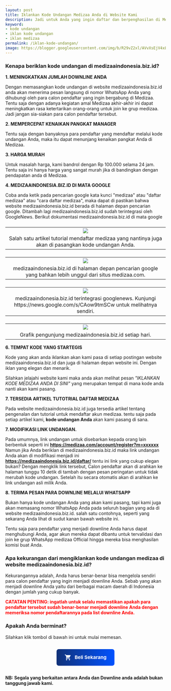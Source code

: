 ```yaml
---
layout: post
title: Iklankan Kode Undangan Medizaa Anda di Website Kami 
description: Jadi untuk Anda yang ingin daftar dan berpenghasilan di Medizaa, bisa simak langkah-langkah berikut ini 1. Silahkan menuju ke halaman registrasi (KLIK DISINI) 2. Masukan Nomor HP yang memiliki whatsapp yang aktif.
keyword: 
- kode undangan
- iklan kode undangan
- iklan medizaa
permalink: /iklan-kode-undangan/
image: https://blogger.googleusercontent.com/img/b/R29vZ2xl/AVvXsEjV4xL5N1Oxq1i55UyXfhd7eear_aBNFmJGN-kJH94yklQWTPz_hCmxiQJCsxGrkpWRChAuq0YYNMxLJUznz8PH5z0k8rJpcd1rHUbR5UvVqHue6f79qzs9gHw8E85azPWr4Pe3hQowXJo9t9vCVt1Xnp6V5OMOGHdg0_Kn6Bv_pC_M_JUoFia420AddFM/s1282/Picsart_23-06-27_20-17-18-427.jpg
---
```

<h3 style="text-align: left;">Kenapa beriklan kode undangan di medizaaindonesia.biz.id?</h3><p><b>1. MENINGKATKAN JUMLAH DOWNLINE ANDA</b></p><p>Dengan memasangkan kode undangan di website medizaaindonesia.biz.id anda akan menerima pesan langsung di nomor WhatsApp Anda yang dihubungi oleh para calon pendaftar yang ingin bergabung di Medizaa. Tentu saja dengan adanya kegiatan amal Medizaa akhir-akhir ini dapat meningkatkan rasa ketertarikan orang-orang untuk join ke grup medizaa. Jadi jangan sia-siakan para calon pendaftar tersebut.</p><p><b>2. MEMPERCEPAT KENAIKAN PANGKAT MANAGER</b></p><p>Tentu saja dengan banyaknya para pendaftar yang mendaftar melalui kode undangan Anda, maka itu dapat menunjang kenaikan pangkat Anda di Medizaa.</p><p><b>3. HARGA MURAH</b></p><p>Untuk masalah harga, kami bandrol dengan Rp 100.000 selama 24 jam. Tentu saja ini hanya harga yang sangat murah jika di bandingkan dengan pendapatan anda di Medizaa.</p><p><b>4. MEDIZAAINDONESIA.BIZ.ID DI MATA GOOGLE</b></p><p>Coba anda ketik pada pencarian google kata kunci "medizaa" atau "daftar medizaa" atau "cara daftar medizaa", maka dapat di pastikan bahwa website medizaaindonesia.biz.id berada di halaman depan pencarian google. Ditambah lagi medizaaindonesia.biz.id sudah terintegrasi oleh GoogleNews.  Berikut dokumentasi medizaaindonesia.biz.id di mata google</p><p></p>

<table style="display: block;"><tbody style="display: inline-table; width: 100%;"><tr><td style="text-align: center;"><a href="https://blogger.googleusercontent.com/img/b/R29vZ2xl/AVvXsEheIero5P2RzGFr541vz4w6nLUZ9HMD6sTTlSmt3-e2LSnPrWv1-aRJjcgDr27q4aZ5MeT4uq3j4srFWzc9JqPo-a8UPz8h5U47T8KcniP0V33-mvbWAQn2St__Fl9FCjKnSt8MGDKvDesjnc8ypgFR5_LWDqmC_gXtetNpiF0fwZNzrVREj-vSLkGIOqE/s1331/Screenshot_2023-07-06-06-43-57-55_4641ebc0df1485bf6b47ebd018b5ee76.jpg" rel="noopener noreferrer" target="_blank"><img src="https://blogger.googleusercontent.com/img/b/R29vZ2xl/AVvXsEheIero5P2RzGFr541vz4w6nLUZ9HMD6sTTlSmt3-e2LSnPrWv1-aRJjcgDr27q4aZ5MeT4uq3j4srFWzc9JqPo-a8UPz8h5U47T8KcniP0V33-mvbWAQn2St__Fl9FCjKnSt8MGDKvDesjnc8ypgFR5_LWDqmC_gXtetNpiF0fwZNzrVREj-vSLkGIOqE/s240/Screenshot_2023-07-06-06-43-57-55_4641ebc0df1485bf6b47ebd018b5ee76.jpg" /></a></td></tr><tr><td style="text-align: center;">Salah satu artikel tutorial mendaftar medizaa yang nantinya juga akan di pasangkan kode undangan Anda.</td></tr></tbody></table>

<table style="display: block;"><tbody style="display: inline-table; width: 100%;"><tr><td style="text-align: center;"><a href="https://blogger.googleusercontent.com/img/b/R29vZ2xl/AVvXsEjyEzwh9zWKDcUxWJ8KDNYBGsvL7frdcptcusB5laI0Yzx-nPHsMIMiGODV8NHMHeIMzfqd7Pn1PQ0pADhj1gdfs4528i99FVNJXVy3Lk9LfZ7fVhoFfyOHVh-XTr89J8H9RuB2GuNFFAICVisgsRZA9K-QPjlR8VkNLRsQGeUMIze-BW4IVGxkPFH55SI/s1324/Screenshot_2023-07-06-06-44-15-48_4641ebc0df1485bf6b47ebd018b5ee76.jpg" rel="noopener noreferrer" target="_blank"><img src="https://blogger.googleusercontent.com/img/b/R29vZ2xl/AVvXsEjyEzwh9zWKDcUxWJ8KDNYBGsvL7frdcptcusB5laI0Yzx-nPHsMIMiGODV8NHMHeIMzfqd7Pn1PQ0pADhj1gdfs4528i99FVNJXVy3Lk9LfZ7fVhoFfyOHVh-XTr89J8H9RuB2GuNFFAICVisgsRZA9K-QPjlR8VkNLRsQGeUMIze-BW4IVGxkPFH55SI/s240/Screenshot_2023-07-06-06-44-15-48_4641ebc0df1485bf6b47ebd018b5ee76.jpg" /></a></td></tr><tr><td style="text-align: center;">medizaaindonesia.biz.id di halaman depan pencarian google yang bahkan lebih unggul dari situs medizaa.com.</td></tr></tbody></table>

<table style="display: block;"><tbody style="display: inline-table; width: 100%;"><tr><td style="text-align: center;"><a href="https://blogger.googleusercontent.com/img/b/R29vZ2xl/AVvXsEjPnwv1Wk0Ll4CKSBD0UulsHwNsISk5pBCLRTvq9anHku1gxA5ZRNZVrFfvGDUZmABVP26PoZ6f8qq5EYaFAfxNV-ybHsnu-wQxXgYeNnDMND6GBSjx7e4LtSptx0fcRgkJ6KMKPKGF-Y61jGw-aMRo4txXiVdSEruDwGkI27EgxlHBqyFal29tCLEFYik/s2401/Screenshot_2023-07-06-06-39-51-53_4d38fce200f96aeac5e860e739312e76.jpg" rel="noopener noreferrer" target="_blank"><img src="https://blogger.googleusercontent.com/img/b/R29vZ2xl/AVvXsEjPnwv1Wk0Ll4CKSBD0UulsHwNsISk5pBCLRTvq9anHku1gxA5ZRNZVrFfvGDUZmABVP26PoZ6f8qq5EYaFAfxNV-ybHsnu-wQxXgYeNnDMND6GBSjx7e4LtSptx0fcRgkJ6KMKPKGF-Y61jGw-aMRo4txXiVdSEruDwGkI27EgxlHBqyFal29tCLEFYik/s240/Screenshot_2023-07-06-06-39-51-53_4d38fce200f96aeac5e860e739312e76.jpg" /></a></td></tr><tr><td style="text-align: center;">medizaaindonesia.biz.id terintegrasi googlenews. Kunjungi https://news.google.com/s/CAow9tmSCw untuk melihatnya sendiri.</td></tr></tbody></table>

<table style="display: block;"><tbody style="display: inline-table; width: 100%;"><tr><td style="text-align: center;"><a href="https://blogger.googleusercontent.com/img/b/R29vZ2xl/AVvXsEheXYsqvk1fDFINbfVSaIxOGnFKQVNdsSurvMwo56jMC0d3Khle_K1kPdRv_BrCADruOgNjGtqdrG5ypdGFN-Mgrwkto_w2Oo_HnNiDlaLyL5uoJOLcMazwDr0g7IHB43w6JItb_8tmwYH8qM3dEgbfLLNEeX9FGFpR01GzuxAswxycM7HunlJbFIgWezc/s16000/Screenshot_2023-07-06-06-39-23-33_4d38fce200f96aeac5e860e739312e76.jpg" rel="noopener noreferrer" target="_blank"><img src="https://blogger.googleusercontent.com/img/b/R29vZ2xl/AVvXsEheXYsqvk1fDFINbfVSaIxOGnFKQVNdsSurvMwo56jMC0d3Khle_K1kPdRv_BrCADruOgNjGtqdrG5ypdGFN-Mgrwkto_w2Oo_HnNiDlaLyL5uoJOLcMazwDr0g7IHB43w6JItb_8tmwYH8qM3dEgbfLLNEeX9FGFpR01GzuxAswxycM7HunlJbFIgWezc/s240/Screenshot_2023-07-06-06-39-23-33_4d38fce200f96aeac5e860e739312e76.jpg" /></a></td></tr><tr><td style="text-align: center;">Grafik pengunjung medizaaindonesia.biz.id setiap hari.</td></tr></tbody></table>

<p><b>6. TEMPAT KODE YANG STARTEGIS</b></p><p>Kode yang akan anda iklankan akan kami pasa di setiap postingan website medizaaindonesia.biz.id dan juga di halaman depan website ini. Dengan iklan yang elegan dan menarik.&nbsp;</p><p>Silahkan jelajahi website kami maka anda akan melihat pesan <i>"IKLANKAN KODE MEDIZAA ANDA DI SINI"</i> yang merupakan tempat di mana kode anda nanti akan kami pasang.&nbsp;</p><p><b>7. TERSEDIA ARTIKEL TUTOTRIAL DAFTAR MEDIZAA</b></p><p>Pada website medizaaindonesia.biz.id juga tersedia artikel tentang pengenalan dan tutorial untuk mendaftar akun medizaa. tentu saja pada setiap artikel kami, <b>kode undangan Anda </b>akan kami pasang di sana.</p><p><b>7. MODIFIKASI LINK UNDANGAN.</b></p><p>Pada umumnya, link undangan untuk disebarkan kepada orang lain berbentuk seperti ini <b><a href="https://medizaa.com/account/register?m=xxxxxx">https://medizaa.com/account/register?m=xxxxxx</a></b> Namun jika Anda beriklan di medizaaindonesia.biz.id maka link undangan Anda akan di modifikasi menjadi ini <b><a href="https://medizaaindonesia.biz.id/daftar/">https://medizaaindonesia.biz.id/daftar/</a></b> tentu ini link yang cukup elegan bukan? Dengan mengklik link tersebut, Calon pendaftar akan di arahkan ke halaman tunggu 10 detik di tambah dengan pesan peringatan untuk tidak merubah kode undangan. Setelah itu secara otomatis akan di arahkan ke link undangan asli milik Anda.</p><p><b>8. TERIMA PESAN PARA DOWNLINE MELALUI WHATSAPP</b></p><p>Bukan hanya kode undangan Anda yang akan kami pasang, tapi kami juga akan memasang nomor WhatsApp Anda pada seluruh bagian yang ada di website medizaaindonesia.biz.id. salah satu contohnya, seperti yang sekarang Anda lihat di sudut kanan bawah website ini.&nbsp;</p><p>Tentu saja para pendaftar yang menjadi downline Anda harus dapat menghubungi Anda, agar akun mereka dapat dibantu untuk tervalidasi dan join ke grup WhatsApp medizaa Official hingga mereka bisa menghasilan komisi buat Anda.&nbsp;&nbsp;</p><h3 style="text-align: left;">Apa kekurangan dari mengiklankan kode undangan medizaa di website medizaaindonesia.biz.id?&nbsp;</h3><p>Kekurangannya adalah, Anda harus benar-benar bisa mengelola sendiri para calon pendaftar yang ingin menjadi downline Anda. Sebab yang akan menjadi downline Anda yaitu dari berbagai macam daerah di Indonesia dengan jumlah yang cukup banyak.&nbsp;</p><p><b><span style="color: red;">CATATAN PENTING: ingatlah untuk selalu memastikan apakah para pendaftar tersebut sudah benar-benar menjadi downline Anda dengan memeriksa nomor pendaftarannya pada list downline Anda.</span></b>&nbsp;</p><h3 style="text-align: left;">Apakah Anda berminat?</h3><p>Silahkan klik tombol di bawah ini untuk mulai memesan.&nbsp;</p><style>
/* Formulir whatsapp by PesanIklan code */
.PesanIklan-form-wa{position:fixed;display:none;top:0;left:0;right:0;bottom:0;background:rgba(255,255,255,0.69);z-index:999}.form-container{width:calc(100% - 20px);max-width:500px;background:#fff;box-shadow:0 10px 35px 2px rgba(61,61,61,.3);padding:30px;box-sizing:border-box;border-radius:10px;margin:2% auto;overflow:hidden}.PesanIklan-form-wa.aktif{display:block}.harganya{font-size:10px!important;color:#103178!important;font-weight:bold!important;}
.PesanIklan-form-header{background:linear-gradient(to right, #103178,#0152ff);color:#fff;font-weight:700;padding:15px 20px;border-radius:10px;margin:0 0 30px}
span.input-title{border-left:4px solid  #103178;padding:0 15px;font-size:.9rem;display:block}.PesanIklan-form-wa #your-data{display:grid;grid-template-columns:49% 49%;grid-gap:10px;margin:10px 0 20px}
.PesanIklan-form-header a.form-close svg{fill:#fff;width:35px;height:35px;margin-top:-5px;float:right}
a.PesanIklan-btn-wa.send_form{background:linear-gradient(to right, #103178,#0152ff);color:#fff;font-size:15px;font-weight:bold;text-align:center;text-decoration:none;padding:10px 10px 10px 25px;width:100px;margin:15px 50px 0 0;float:left;border-radius:5px;}
.PesanIklan-btn-wa{background:linear-gradient(to right, #103178,#0152ff);font-size:15px;font-weight:700;color: #fff;display:inline-flex;align-items:center;margin:15px 15px 15px 0;padding:15px 25px;border-radius:7px;margin:15px;text-decoration:none;left:50%!important}
.PesanIklan-btn-wa:hover{opacity:.8;color:#fff}
.PesanIklan-btn-wa svg{fill:#fff;width:22px;height:22px;vertical-align:-5px;margin-right:10px}
.PesanIklan-input-field{position:relative;margin:15px 0 0}
.PesanIklan-input-field input,.PesanIklan-input-field textarea{font-size:15px;padding:12px 0 12px 12px;display:block;width:94%;border:1px solid #ddd;border-radius:5px}.PesanIklan-input-field input,.PesanIklan-input-field textarea:focus{outline:none}
.PesanIklan-input-field label{color:#999;border-radius:20px;font-size:14px;font-weight:500;position:absolute;pointer-events:none;left:15px;top:15px;transition:.2s ease all}label,.PesanIklan-input-field input:valid~label,.PesanIklan-input-field textarea:focus~label,.PesanIklan-input-field textarea:valid~label{top:0;font-size:14px;color:#103178;background:#fff;padding:1px 7px;margin:10px 0 0 -5px}
label,.PesanIklan-input-field input:valid~label,.PesanIklan-input-field textarea:focus~label,.PesanIklan-input-field textarea:valid~label{top:-20px!important;font-size:10px;color:#103178;font-weight:700}.PesanIklan-input-field textarea{width:96.5%}.PesanIklan-input-field select{background:#fff;padding:12px 15px;border-radius:5px;margin:0 0 5px 0;border:1px solid #ccc;outline:none;width:100%;max-width:100%;font-size:14px;cursor:pointer}
.PesanIklan-input-field .PesanIklan-validasi{position:absolute;z-index:2;top:calc(100% + 20px);left:0;background:#0152ff;color:rgba(0,0,0,.6);padding:5px 10px;border-radius:3px;font-size:80%;box-shadow:0 5px 10px rgba(0,0,0,.08);transition:.4s;visibility:hidden;opacity:0;display:inline-block!important}
.PesanIklan-input-field .PesanIklan-validasi.show{color:#fff;visibility:visible;opacity:1;top:calc(100% + 10px)}
.PesanIklan-input-field .PesanIklan-validasi:after{position:absolute;bottom:100%;left:12px;content:'';border:8px solid;border-color:transparent transparent #0152ff transparent}
#nama_produk{display:none}
</style>

<div style='text-align:center'>
<a class="PesanIklan-btn-wa show-form" href="javascript:void" title="Beli Sekarang"><svg viewBox='0 0 24 24'><path d='M17,18C15.89,18 15,18.89 15,20A2,2 0 0,0 17,22A2,2 0 0,0 19,20C19,18.89 18.1,18 17,18M1,2V4H3L6.6,11.59L5.24,14.04C5.09,14.32 5,14.65 5,15A2,2 0 0,0 7,17H19V15H7.42A0.25,0.25 0 0,1 7.17,14.75C7.17,14.7 7.18,14.66 7.2,14.63L8.1,13H15.55C16.3,13 16.96,12.58 17.3,11.97L20.88,5.5C20.95,5.34 21,5.17 21,5A1,1 0 0,0 20,4H5.21L4.27,2M7,18C5.89,18 5,18.89 5,20A2,2 0 0,0 7,22A2,2 0 0,0 9,20C9,18.89 8.1,18 7,18Z'/><line x1='12' x2='12' y1='2' y2='16'/></svg>Beli Sekarang</a></div>
<div id='nama_produk'>Iklan Kode Undangan</div>
<div class='PesanIklan-form-wa'>
<div class='form-container'>
<div class='PesanIklan-form-header'><span class='form-title'>Checkout Form Whatsapp</span><a class='form-close' href='javascript:void' title='Close'><svg viewBox='0 0 24 24'><path d='M19,6.41L17.59,5L12,10.59L6.41,5L5,6.41L10.59,12L5,17.59L6.41,19L12,13.41L17.59,19L19,17.59L13.41,12L19,6.41Z'/></svg></a></div>
<span class='input-title'>Data Anda</span>
<div id='your-data'>
<div class='PesanIklan-input-field'><input class='validate' id='wa_name' name='nama' type='text'/><label>Nama Anda</label></div>
<div class='PesanIklan-input-field'><input class='validate' id='wa_kode' name='kode undangan' type='tel'/><label>Kode Undangan</label></div>
<div class='PesanIklan-input-field'><input class='validate' id='wa_whats' name='No Whatsapp' type='tel'/><label>No Whatsapp</label></div>
<div class='PesanIklan-input-field'><input class='validate' id='wa_akun' name='No Akun Medizaa' type='tel'/><label>No Akun Medizaa</label></div>
<div class='PesanIklan-input-field jam'><input class='validate' id='wa_jam' name='Jangka Waktu' min="24" type='tel' value="24"/><label>Waktu Iklan (jam)</label></div>
<div class='PesanIklan-input-field'><input class='validate' id='wa_harga' name='Harga' type='tel' min="100000" type='text' value="Rp 100000" readonly=""/><label class="harganya">Harga</label></div>
</div>
<a class='PesanIklan-btn-wa send_form' href='javascript:;' title='Kirim Informasi Produk' type='submit'>KIRIM</a></div></div>
<script>
//<![CDATA[
// Formulir whatsapp by PesanIklan code
// Tombol Buka Tutup
$(".form-close").click(function(){
  $(".PesanIklan-form-wa").fadeOut("fast")}
);$(".show-form").click(function(){
  $(".PesanIklan-form-wa").fadeIn("slow")});
 
// validasi Untuk Kolom Wajib Isi
$('.PesanIklan-input-field .validate').each(function() {
    title = $(this).attr('name');
    label = $(this).parents('.PesanIklan-input-field');
    $('<span class="PesanIklan-validasi"><b>' + title + '</b> diperlukan</span>').appendTo(label);
});

$(document).on('keyup', '.PesanIklan-input-field .validate', function() {
    if ($(this).val() != '') {
        $(this).removeClass('focus');
        $(this).parents('.PesanIklan-input-field').find('.PesanIklan-validasi').removeClass('show');
    }
});
  
 $(document).on('keyup', '#wa_jam', function() {
 var kaka= $('.PesanIklan-input-field.jam .validate').parents('.PesanIklan-input-field');
   if($("#wa_jam").val() > 24){
   var harga  = 4150;
   var jumlah = $("#wa_jam").val();
   var total = parseInt(harga) * parseInt(jumlah);
   $("#wa_harga").val("Rp "+total);
   }else if($("#wa_jam").val() == 24){
   $("#wa_harga").val("Rp 100000");
   }else if ($("#wa_jam").val() < 24){
    $('<span class="PesanIklan-validasi show">minimal 24 jam</span>').appendTo(kaka);
    $("#wa_harga").val("Rp 100000");
   }
   
 });

$(document).on('keyup', '#wa_kode,#wa_whats,#wa_jam', function() {
$(this).val($(this).val().replace(/[^0-9\.]/g,''));
})
$(document).on('change', '.PesanIklan-input-field select', function() {
    $(this).removeClass('focus');
    $(this).parents('.PesanIklan-input-field').find('.PesanIklan-validasi').removeClass('show');
});

$('.send_form').click(whatsaporder);
function whatsaporder() { 
if ($('#wa_name').val() == '') { // validasi Nama Lengkap
          $('#wa_name').each(function() {
              $(this).addClass('focus');
                    $(this).parents('.PesanIklan-input-field').find('.PesanIklan-validasi').addClass('show');
          });
        $('#wa_name').focus();
        return false;
    } else if ($('#wa_kode').val() == '') { // validasi Alamat Email
          $('#wa_kode').each(function() {
              $(this).addClass('focus');
                    $(this).parents('.PesanIklan-input-field').find('.PesanIklan-validasi').addClass('show');
          });
        $('#wa_kode').focus();
        return false;
    } else if ($('#wa_whats').val() == '') { // validasi Nama Blog
          $('#wa_whats').each(function() {
              $(this).addClass('focus');
                    $(this).parents('.PesanIklan-input-field').find('.PesanIklan-validasi').addClass('show');
          });
        $('#wa_whats').focus();
        return false;
      } else if ($('#wa_akun').val() == '') { // PesanIklan-validasi Url Blog
          $('#wa_akun').each(function() {
              $(this).addClass('focus');
                    $(this).parents('.PesanIklan-input-field').find('.PesanIklan-validasi').addClass('show');
          });
        $('#wa_akun').focus();
        return false;
      } else {

/* Pengaturan Whatsapp */ 
var walink = 'https://wa.me/', 
    phone = '6282259168958', // No Whatsapp Kalian
    walink2 = 'Halo saya ingin memasang kode undangan medizaa saya di medizaaindonesia.biz.id, berikut data saya:'; // Pesan Pembuka
 
 /* Formulir Input Panggilan */ 
var input_nama = $("#wa_name").val(),
    input_email = $("#wa_kode").val(),
    input_namaBlog = $("#wa_whats").val(), 
    input_urlBlog = $("#wa_akun").val(),
    input_jam = $("#wa_jam").val(), 
    input_harga = $("#wa_harga").val(),   
    input_viaUrl = location.href;

/* URL Final Whatsapp */ 
var PesanIklan_whatsapp = walink + phone + '?text=' + walink2 + '%0A%0A' + 
    '*Nama* : ' + input_nama + '%0A' + 
    '*Kode Undangan* : ' + input_email + '%0A' +
    '*Wa untuk calon pendaftar saya* : ' + input_namaBlog + '%0A' +
    '*No Akun Medizaa* : ' + input_urlBlog + '%0A'+
    '*Estimasi Waktu Iklan* : ' + input_jam + '%0A'+
    '*Harga yang akan saya bayar* : ' + input_harga + '%0A';
 
/* Buka Jendela Whatsapp  */ 
window.open(PesanIklan_whatsapp,'_blank');
window.location.href = input_viaUrl;
return false;
  }
};
//]]> 
</script><p><b>NB: Segala yang berkaitan antara Anda dan Downline anda adalah bukan tanggung jawab kami.</b></p>
